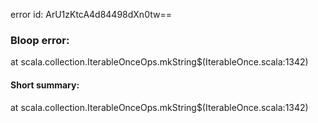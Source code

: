 error id: ArU1zKtcA4d84498dXn0tw==
### Bloop error:

at scala.collection.IterableOnceOps.mkString$(IterableOnce.scala:1342)
#### Short summary: 

at scala.collection.IterableOnceOps.mkString$(IterableOnce.scala:1342)